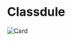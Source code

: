 # Classdule

![Card](https://github.com/classdule/.github/assets/62272513/2400243f-acb5-4fbc-8896-c6f0c1e06e52)
